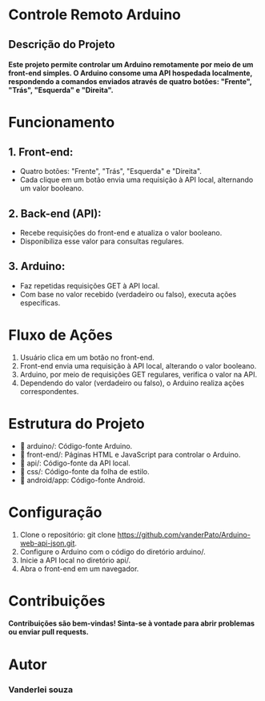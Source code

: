 # Controle Remoto Arduino
## Descrição do Projeto
#### Este projeto permite controlar um Arduino remotamente por meio de um front-end simples. O Arduino consome uma API hospedada localmente, respondendo a comandos enviados através de quatro botões: "Frente", "Trás", "Esquerda" e "Direita".


# Funcionamento
## 1. Front-end:
- Quatro botões: "Frente", "Trás", "Esquerda" e "Direita".
- Cada clique em um botão envia uma requisição à API local, alternando um valor booleano.

## 2. Back-end (API):
- Recebe requisições do front-end e atualiza o valor booleano.
- Disponibiliza esse valor para consultas regulares.

## 3. Arduino:
- Faz repetidas requisições GET à API local.
- Com base no valor recebido (verdadeiro ou falso), executa ações específicas.

# Fluxo de Ações
1. Usuário clica em um botão no front-end.
2. Front-end envia uma requisição à API local, alterando o valor booleano.
3. Arduino, por meio de requisições GET regulares, verifica o valor na API.
4. Dependendo do valor (verdadeiro ou falso), o Arduino realiza ações correspondentes.

# Estrutura do Projeto
- 📂 arduino/: Código-fonte Arduino.
- 📂 front-end/: Páginas HTML e JavaScript para controlar o Arduino.
- 📂 api/: Código-fonte da API local.
- 📂 css/: Código-fonte da folha de estilo.
- 📂 android/app: Código-fonte Android.

# Configuração
1. Clone o repositório: git clone https://github.com/vanderPato/Arduino-web-api-json.git.
2. Configure o Arduino com o código do diretório arduino/.
3. Inicie a API local no diretório api/.
4. Abra o front-end em um navegador.

# Contribuições
#### Contribuições são bem-vindas! Sinta-se à vontade para abrir problemas ou enviar pull requests.

# Autor
### Vanderlei souza
